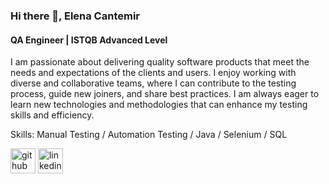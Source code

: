 ### Hi there 👋, Elena Cantemir
#### QA Engineer | ISTQB Advanced Level 
I am passionate about delivering quality software products that meet the needs and expectations of the clients and users. I enjoy working with diverse and collaborative teams, where I can contribute to the testing process, guide new joiners, and share best practices. I am always eager to learn new technologies and methodologies that can enhance my testing skills and efficiency.

Skills: Manual Testing / Automation Testing / Java / Selenium / SQL

[<img src='https://cdn.jsdelivr.net/npm/simple-icons@3.0.1/icons/github.svg' alt='github' height='40'>](https://github.com/elenacantemir)  [<img src='https://cdn.jsdelivr.net/npm/simple-icons@3.0.1/icons/linkedin.svg' alt='linkedin' height='40'>](https://www.linkedin.com/in/www.linkedin.com/in/elena-cantemir-81160968/)  
